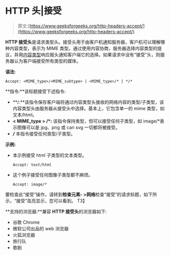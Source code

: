 # HTTP 头|接受

> 原文:[https://www.geeksforgeeks.org/http-headers-accept/](https://www.geeksforgeeks.org/http-headers-accept/)

**HTTP 接受头**是请求类型头。接受头用于由客户机通知服务器，客户机可以理解哪种内容类型，表示为 MIME 类型。通过使用内容协商，服务器选择内容类型的提议，并用[内容类型](https://www.geeksforgeeks.org/http-headers-content-type/)响应报头通知客户端它的选择。如果请求中没有“接受”头，则服务器认为客户端接受所有类型的媒体。

**语法:**

```
Accept: <MIME_type>/<MIME_subtype> | <MIME_type>/* | */*
```

**指令:**该标题接受下述指令:

*   **<MIME _ type>/<MIME _ subtype>:**该指令保存客户端将通过内容类型头接收的网络内容的类型/子类型，该内容类型头由服务器从接受头中选择。基本上，它包含单一的 mime 类型，如文本/html。
*   **< MIME_type > /*:** 该指令保持类型，但可以接受任何子类型，如 image/*表示图像可以是 jpg、png 或 can svg 一切都将被接受。
*   ***/*** 本指令接受任何类型/子类型。

**示例:**

*   本示例接受 html 子类型的文本类型。

    ```
    Accept: text/html
    ```

*   这个例子接受任何图像子类型都不麻烦。

    ```
    Accept: image/*
    ```

要检查此“接受”操作，请转到**检查元素- >网络**检查“接受”的请求标题，如下所示，“接受”高亮显示，您可以看到。
T3】

**支持的浏览器:**兼容 **HTTP 接受头**的浏览器如下:

*   谷歌 Chrome
*   微软公司出品的 web 浏览器
*   火狐浏览器
*   旅行队
*   歌剧